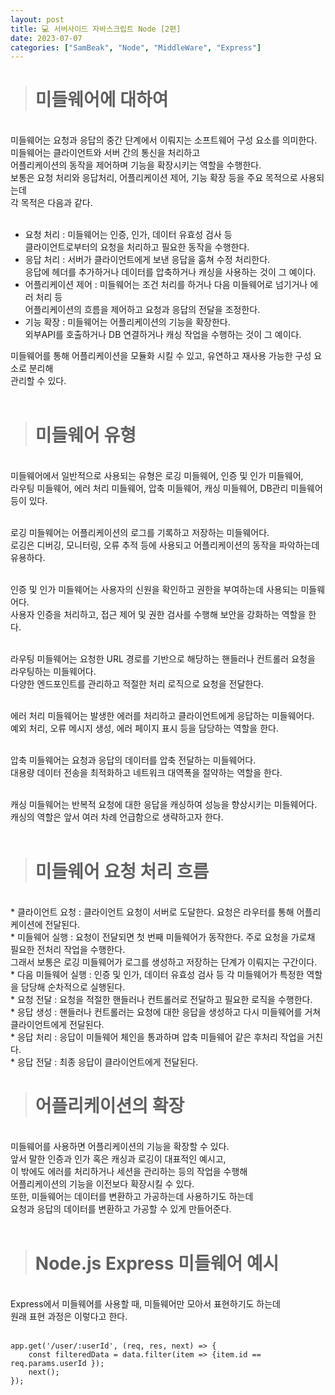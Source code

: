 ```yaml
---
layout: post
title: 💻 서버사이드 자바스크립트 Node [2편]
date: 2023-07-07
categories: ["SamBeak", "Node", "MiddleWare", "Express"]
---
```


> # 미들웨어에 대하여

<br>
미들웨어는 요청과 응답의 중간 단계에서 이뤄지는 소프트웨어 구성 요소를 의미한다. <br>
미들웨어는 클라이언트와 서버 간의 통신을 처리하고 <br>
어플리케이션의 동작을 제어하며 기능을 확장시키는 역할을 수행한다. <br>
보통은 요청 처리와 응답처리, 어플리케이션 제어, 기능 확장 등을 주요 목적으로 사용되는데 <br>
각 목적은 다음과 같다. <br><br>

- 요청 처리 : 미들웨어는 인증, 인가, 데이터 유효성 검사 등 <br>
  클라이언트로부터의 요청을 처리하고 필요한 동작을 수행한다. <br>
- 응답 처리 : 서버가 클라이언트에게 보낸 응답을 훔쳐 수정 처리한다. <br>
  응답에 헤더를 추가하거나 데이터를 압축하거나 캐싱을 사용하는 것이 그 예이다. <br>
- 어플리케이션 제어 : 미들웨어는 조건 처리를 하거나 다음 미들웨어로 넘기거나 에러 처리 등 <br>
  어플리케이션의 흐름을 제어하고 요청과 응답의 전달을 조정한다. <br>
- 기능 확장 : 미들웨어는 어플리케이션의 기능을 확장한다. <br>
  외부API를 호출하거나 DB 연결하거나 캐싱 작업을 수행하는 것이 그 예이다. <br>

미들웨어를 통해 어플리케이션을 모듈화 시킬 수 있고, 유연하고 재사용 가능한 구성 요소로 분리해 <br>
관리할 수 있다. <br><br>

> # 미들웨어 유형

<br>
미들웨어에서 일반적으로 사용되는 유형은 로깅 미들웨어, 인증 및 인가 미들웨어, <br>
라우팅 미들웨어, 에러 처리 미들웨어, 압축 미들웨어, 캐싱 미들웨어, DB관리 미들웨어 등이 있다. <br><br>

로깅 미들웨어는 어플리케이션의 로그를 기록하고 저장하는 미들웨어다. <br>
로깅은 디버깅, 모니터링, 오류 추적 등에 사용되고 어플리케이션의 동작을 파악하는데 유용하다. <br><br>

인증 및 인가 미들웨어는 사용자의 신원을 확인하고 권한을 부여하는데 사용되는 미들웨어다. <br>
사용자 인증을 처리하고, 접근 제어 및 권한 검사를 수행해 보안을 강화하는 역할을 한다. <br><br>

라우팅 미들웨어는 요청한 URL 경로를 기반으로 해당하는 핸들러나 컨트롤러 요청을 라우팅하는 미들웨어다. <br>
다양한 엔드포인트를 관리하고 적절한 처리 로직으로 요청을 전달한다. <br><br>

에러 처리 미들웨어는 발생한 에러를 처리하고 클라이언트에게 응답하는 미들웨어다. <br>
예외 처리, 오류 메시지 생성, 에러 페이지 표시 등을 담당하는 역할을 한다. <br><br>

압축 미들웨어는 요청과 응답의 데이터를 압축 전달하는 미들웨어다. <br>
대용량 데이터 전송을 최적화하고 네트워크 대역폭을 절약하는 역할을 한다. <br><br>

캐싱 미들웨어는 반복적 요청에 대한 응답을 캐싱하여 성능을 향상시키는 미들웨어다. <br>
캐싱의 역할은 앞서 여러 차례 언급함으로 생략하고자 한다. <br><br>

> # 미들웨어 요청 처리 흐름

<br>
* 클라이언트 요청 : 클라이언트 요청이 서버로 도달한다. 요청은 라우터를 통해 어플리케이션에 전달된다. <br>
* 미들웨어 실행 : 요청이 전달되면 첫 번째 미들웨어가 동작한다. 주로 요청을 가로채 필요한 전처리 작업을 수행한다. <br>
그래서 보통은 로깅 미들웨어가 로그를 생성하고 저장하는 단계가 이뤄지는 구간이다. <br>
* 다음 미들웨어 실행 : 인증 및 인가, 데이터 유효성 검사 등 각 미들웨어가 특정한 역할을 담당해 순차적으로 실행된다. <br>
* 요청 전달 : 요청을 적절한 핸들러나 컨트롤러로 전달하고 필요한 로직을 수행한다. <br>
* 응답 생성 : 핸들러나 컨트롤러는 요청에 대한 응답을 생성하고 다시 미들웨어를 거쳐 클라이언트에게 전달된다. <br>
* 응답 처리 : 응답이 미들웨어 체인을 통과하며 압축 미들웨어 같은 후처리 작업을 거친다. <br>
* 응답 전달 : 최종 응답이 클라이언트에게 전달된다. <br>

> # 어플리케이션의 확장

<br>
미들웨어를 사용하면 어플리케이션의 기능을 확장할 수 있다. <br>
앞서 말한 인증과 인가 혹은 캐싱과 로깅이 대표적인 예시고, <br>
이 밖에도 에러를 처리하거나 세션을 관리하는 등의 작업을 수행해 <br>
어플리케이션의 기능을 이전보다 확장시킬 수 있다. <br>
또한, 미들웨어는 데이터를 변환하고 가공하는데 사용하기도 하는데 <br>
요청과 응답의 데이터를 변환하고 가공할 수 있게 만들어준다. <br><br>

> # Node.js Express 미들웨어 예시

<br>
Express에서 미들웨어를 사용할 때, 미들웨어만 모아서 표현하기도 하는데 <br>
원래 표현 과정은 이렇다고 한다. <br><br>

```
app.get('/user/:userId', (req, res, next) => {
    const filteredData = data.filter(item => {item.id == req.params.userId });
    next();
});
```

